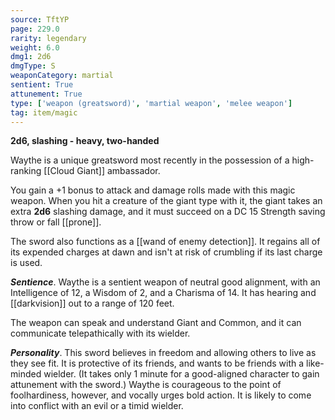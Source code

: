```yaml
---
source: TftYP
page: 229.0
rarity: legendary
weight: 6.0
dmg1: 2d6
dmgType: S
weaponCategory: martial
sentient: True
attunement: True
type: ['weapon (greatsword)', 'martial weapon', 'melee weapon']
tag: item/magic
---
```


**2d6, slashing - heavy, two-handed**

Waythe is a unique greatsword most recently in the possession of a high-ranking [[Cloud Giant]] ambassador.

You gain a +1 bonus to attack and damage rolls made with this magic weapon. When you hit a creature of the giant type with it, the giant takes an extra **2d6** slashing damage, and it must succeed on a DC 15 Strength saving throw or fall [[prone]].

The sword also functions as a [[wand of enemy detection]]. It regains all of its expended charges at dawn and isn't at risk of crumbling if its last charge is used.

**_Sentience_**. Waythe is a sentient weapon of neutral good alignment, with an Intelligence of 12, a Wisdom of 2, and a Charisma of 14. It has hearing and [[darkvision]] out to a range of 120 feet.

The weapon can speak and understand Giant and Common, and it can communicate telepathically with its wielder.

**_Personality_**. This sword believes in freedom and allowing others to live as they see fit. It is protective of its friends, and wants to be friends with a like-minded wielder. (It takes only 1 minute for a good-aligned character to gain attunement with the sword.) Waythe is courageous to the point of foolhardiness, however, and vocally urges bold action. It is likely to come into conflict with an evil or a timid wielder.



